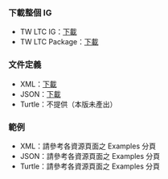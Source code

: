 ### 下載整個 IG
- TW LTC IG：[下載](full-ig.zip)
- TW LTC Package：[下載](fhir.twltc.r4.tgz)

### 文件定義
- XML：[下載](expansions.xml.zip)
- JSON：[下載](expansions.json.zip)
- Turtle：不提供（本版未產出）

### 範例
- XML：請參考各資源頁面之 Examples 分頁
- JSON：請參考各資源頁面之 Examples 分頁
- Turtle：請參考各資源頁面之 Examples 分頁